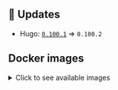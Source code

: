 ## :heartbeat: Updates

* Hugo: [`0.100.1`](https://github.com/floryn90/docker-hugo/releases/tag/0.100.1) => `0.100.2`


## Docker images

<details>
<summary>Click to see available images</summary>

This release is available from Docker Hub as project `floryn90/hugo` with the following tags:

| Alias tags                   | Version specific tags                      |
| ---------------------------- | ------------------------------------------ |
| `busybox`, `latest`          | `0.100.2-busybox`, `0.100.2`                     |
| `busybox-ci`, `ci`           | `0.100.2-busybox-ci`, `0.100.2-ci`               |
| `busybox-onbuild`, `onbuild` | `0.100.2-busybox-onbuild`, `0.100.2-onbuild`     |
| `alpine`                     | `0.100.2-alpine`                              |
| `alpine-ci`                  | `0.100.2-alpine-ci`                           |
| `alpine-onbuild`             | `0.100.2-alpine-onbuild`                      |
| `asciidoctor`                | `0.100.2-asciidoctor`                         |
| `asciidoctor-ci`             | `0.100.2-asciidoctor-ci`                      |
| `asciidoctor-onbuild`        | `0.100.2-asciidoctor-onbuild`                 |
| `pandoc`                     | `0.100.2-pandoc`                              |
| `pandoc-ci`                  | `0.100.2-pandoc-ci`                           |
| `pandoc-onbuild`             | `0.100.2-pandoc-onbuild`                      |
| `ext-alpine`                 | `0.100.2-ext-alpine`                          |
| `ext-alpine-ci`              | `0.100.2-ext-alpine-ci`                       |
| `ext-alpine-onbuild`         | `0.100.2-ext-alpine-onbuild`                  |
| `ext-asciidoctor`            | `0.100.2-ext-asciidoctor`                     |
| `ext-asciidoctor-ci`         | `0.100.2-ext-asciidoctor-ci`                  |
| `ext-asciidoctor-onbuild`    | `0.100.2-ext-asciidoctor-onbuild`             |
| `ext-pandoc`                 | `0.100.2-ext-pandoc`                          |
| `ext-pandoc-ci`              | `0.100.2-ext-pandoc-ci`                       |
| `ext-pandoc-onbuild`         | `0.100.2-ext-pandoc-onbuild`                  |
| `debian`                     | `0.100.2-debian`                              |
| `debian-ci`                  | `0.100.2-debian-ci`                           |
| `debian-onbuild`             | `0.100.2-debian-onbuild`                      |
| `ext-debian`, `ext`, `latest-ext` | `0.100.2-ext-debian`, `0.100.2-ext`         |
| `ext-debian-ci`, `ext-ci`    | `0.100.2-ext-debian-ci`, `0.100.2-ext-ci`        |
| `ext-debian-onbuild`, `ext-onbuild` | `0.100.2-ext-debian-onbuild`, `0.100.2-ext-onbuild` |
| `ubuntu`                     | `0.100.2-ubuntu`                            |
| `ubuntu-ci`                  | `0.100.2-ubuntu-ci`                         |
| `ubuntu-onbuild`             | `0.100.2-ubuntu-onbuild`                    |
| `ext-ubuntu`                 | `0.100.2-ext-ubuntu`                        |
| `ext-ubuntu-ci`              | `0.100.2-ext-ubuntu-ci`                     |
| `ext-ubuntu-onbuild`         | `0.100.2-ext-ubuntu-onbuild`                |
</details>
